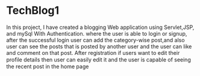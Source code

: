 # TechBlog1

In this project, I have created a blogging Web application using Servlet,JSP, and mySql With Authentication. where the user is able to login or signup, after the successful login user can add the category-wise post,and also user can see the posts that is posted by another user and the user can like and comment on that post. After registration if users want to edit their proﬁle details then user can easily edit it and the user is capable of seeing the recent post in the home page
